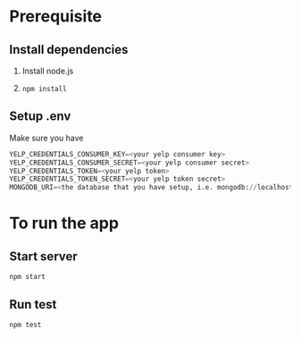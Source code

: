 # Prerequisite
## Install dependencies
1. Install node.js

2. ```npm install```

## Setup .env
Make sure you have 
```python
YELP_CREDENTIALS_CONSUMER_KEY=<your yelp consumer key>
YELP_CREDENTIALS_CONSUMER_SECRET=<your yelp consumer secret>
YELP_CREDENTIALS_TOKEN=<your yelp token>
YELP_CREDENTIALS_TOKEN_SECRET=<your yelp token secret>
MONGODB_URI=<the database that you have setup, i.e. mongodb://localhost/test>
```

# To run the app
## Start server
```npm start```
## Run test
```npm test```
